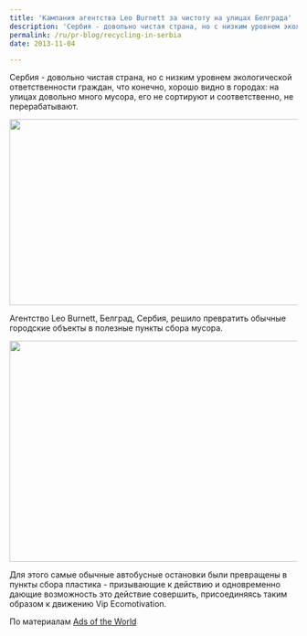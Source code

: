 ```yaml
---
title: 'Кампания агентства Leo Burnett за чистоту на улицах Белграда'
description: 'Сербия - довольно чистая страна, но с низким уровнем экологической ответственности граждан, что конечно, хорошо видно в городах: на улицах довольно много мусора, его не сортируют и соответственно, не перерабатывают.'
permalink: /ru/pr-blog/recycling-in-serbia
date: 2013-11-04

---
```


Сербия - довольно чистая страна, но с низким уровнем экологической ответственности граждан, что конечно, хорошо видно в городах: на улицах довольно много мусора, его не сортируют и соответственно, не перерабатывают.

<img src="{{ site.assets }}/upload/449028726_640.jpg" alt="" class="post__img" width="580" height="326">

Агентство Leo Burnett, Белград, Сербия, решило превратить обычные городские объекты в полезные пункты сбора мусора.

<img src="{{ site.assets }}/upload/Vip-ekomotivacija-01.jpg" alt="" class="post__img" width="580" height="387">

Для этого самые обычные автобусные остановки были превращены в пункты сбора пластика - призывающие к действию и одновременно дающие возможность это действие совершить, присоединяясь таким образом к движению Vip Ecomotivation.

По материалам <a href="https://adsoftheworld.com/media/outdoor/vip_mobile_eco_city_light?size=original"> Ads of the World </a>

